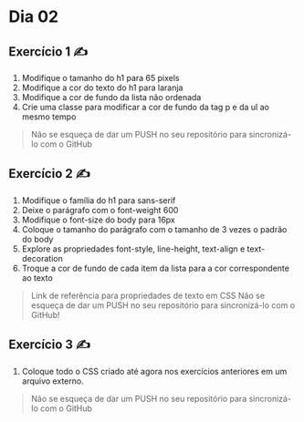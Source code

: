 # Dia 02 

## Exercício 1 :writing_hand:

1. Modifique o tamanho do h1 para 65 pixels
2. Modifique a cor do texto do h1 para laranja
3. Modifique a cor de fundo da lista não ordenada
4. Crie uma classe para modificar a cor de fundo da tag p e da ul ao mesmo tempo
>Não se esqueça de dar um PUSH no seu repositório para sincronizá-lo com o GitHub

## Exercício 2 :writing_hand:

1. Modifique o família do h1 para sans-serif
2. Deixe o parágrafo com o font-weight 600
3. Modifique o font-size do body para 16px
4. Coloque o tamanho do parágrafo com o tamanho de 3 vezes o padrão do body
5. Explore as propriedades font-style, line-height, text-align e text-decoration
6. Troque a cor de fundo de cada item da lista para a cor correspondente ao texto
>Link de referência para propriedades de texto em CSS
>Não se esqueça de dar um PUSH no seu repositório para sincronizá-lo com o GitHub!

## Exercício 3 :writing_hand:

1. Coloque todo o CSS criado até agora nos exercícios anteriores em um arquivo externo.
>Não se esqueça de dar um PUSH no seu repositório para sincronizá-lo com o GitHub